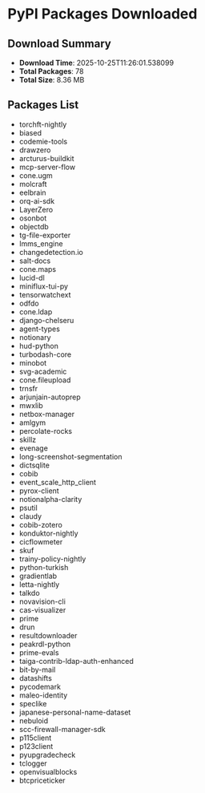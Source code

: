 # PyPI Packages Downloaded

## Download Summary
- **Download Time**: 2025-10-25T11:26:01.538099
- **Total Packages**: 78
- **Total Size**: 8.36 MB

## Packages List
- torchft-nightly
- biased
- codemie-tools
- drawzero
- arcturus-buildkit
- mcp-server-flow
- cone.ugm
- molcraft
- eelbrain
- orq-ai-sdk
- LayerZero
- osonbot
- objectdb
- tg-file-exporter
- lmms_engine
- changedetection.io
- salt-docs
- cone.maps
- lucid-dl
- miniflux-tui-py
- tensorwatchext
- odfdo
- cone.ldap
- django-chelseru
- agent-types
- notionary
- hud-python
- turbodash-core
- minobot
- svg-academic
- cone.fileupload
- trnsfr
- arjunjain-autoprep
- mwxlib
- netbox-manager
- amlgym
- percolate-rocks
- skillz
- evenage
- long-screenshot-segmentation
- dictsqlite
- cobib
- event_scale_http_client
- pyrox-client
- notionalpha-clarity
- psutil
- claudy
- cobib-zotero
- konduktor-nightly
- cicflowmeter
- skuf
- trainy-policy-nightly
- python-turkish
- gradientlab
- letta-nightly
- talkdo
- novavision-cli
- cas-visualizer
- prime
- drun
- resultdownloader
- peakrdl-python
- prime-evals
- taiga-contrib-ldap-auth-enhanced
- bit-by-mail
- datashifts
- pycodemark
- maleo-identity
- speclike
- japanese-personal-name-dataset
- nebuloid
- scc-firewall-manager-sdk
- p115client
- p123client
- pyupgradecheck
- tclogger
- openvisualblocks
- btcpriceticker
